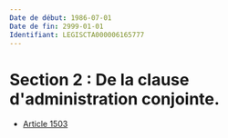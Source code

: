 ```yaml
---
Date de début: 1986-07-01
Date de fin: 2999-01-01
Identifiant: LEGISCTA000006165777
---
```


<h1>Section 2 : De la clause d'administration conjointe.</h1>

- [Article 1503](article_1503.md)

